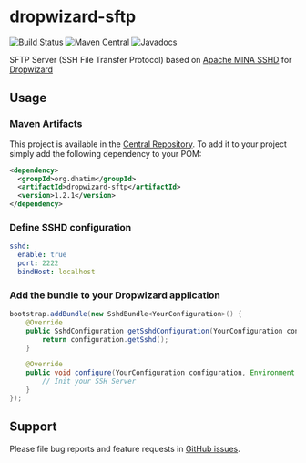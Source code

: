 # dropwizard-sftp
[![Build Status](https://travis-ci.org/dhatim/dropwizard-sftp.png?branch=master)](https://travis-ci.org/dhatim/dropwizard-sftp)
[![Maven Central](https://maven-badges.herokuapp.com/maven-central/org.dhatim/dropwizard-sftp/badge.svg)](https://maven-badges.herokuapp.com/maven-central/org.dhatim/dropwizard-sftp)
[![Javadocs](https://www.javadoc.io/badge/org.dhatim/dropwizard-sftp.svg)](https://www.javadoc.io/doc/org.dhatim/dropwizard-sftp)

SFTP Server (SSH File Transfer Protocol) based on [Apache MINA SSHD](https://mina.apache.org/) for [Dropwizard](https://www.dropwizard.io)

## Usage


### Maven Artifacts

This project is available in the [Central Repository](http://search.maven.org/#search%7Cgav%7C1%7Cg%3A%22org.dhatim%22%20AND%20a%3A%22dropwizard-sftp%22). To add it to your project simply add the following dependency to your POM:

```xml
<dependency>
  <groupId>org.dhatim</groupId>
  <artifactId>dropwizard-sftp</artifactId>
  <version>1.2.1</version>
</dependency>
```

### Define SSHD configuration
```yaml
sshd:
  enable: true
  port: 2222
  bindHost: localhost
```  

### Add the bundle to your Dropwizard application
```java
bootstrap.addBundle(new SshdBundle<YourConfiguration>() {
    @Override
    public SshdConfiguration getSshdConfiguration(YourConfiguration configuration) {
        return configuration.getSshd();
    }

    @Override
    public void configure(YourConfiguration configuration, Environment environment, SshServer server) {
        // Init your SSH Server
    }
});
```

## Support
Please file bug reports and feature requests in [GitHub issues](https://github.com/dhatim/dropwizard-sftp/issues).
